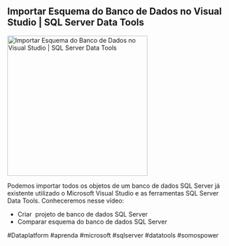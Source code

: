 ## Importar Esquema do Banco de Dados no Visual Studio | SQL Server Data Tools

<img src="https://fabioms.com.br//uploads/youtube/U2uc8FkwOKo.png" alt="Importar Esquema do Banco de Dados no Visual Studio | SQL Server Data Tools" title="SQL Server" width="320"/>

Podemos importar todos os objetos de um banco de dados SQL Server já existente utilizado o Microsoft Visual Studio e as ferramentas SQL Server Data Tools. 
Conheceremos nesse vídeo:

- Criar  projeto de banco de dados SQL Server
- Comparar esquema do banco de dados SQL Server

#Dataplatform #aprenda #microsoft #sqlserver #datatools #somospower